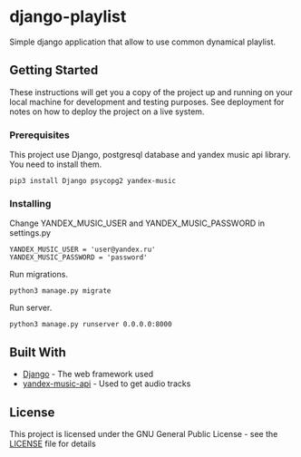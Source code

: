 # django-playlist

Simple django application that allow to use common dynamical playlist.

## Getting Started

These instructions will get you a copy of the project up and running on your local machine for development and testing purposes. See deployment for notes on how to deploy the project on a live system.

### Prerequisites

This project use Django, postgresql database and yandex music api library. You need to install them.

```
pip3 install Django psycopg2 yandex-music
```

### Installing

Change YANDEX_MUSIC_USER and YANDEX_MUSIC_PASSWORD in settings.py

```
YANDEX_MUSIC_USER = 'user@yandex.ru'
YANDEX_MUSIC_PASSWORD = 'password'
```

Run migrations.

```
python3 manage.py migrate
```

Run server.

```
python3 manage.py runserver 0.0.0.0:8000
```

## Built With

* [Django](https://www.djangoproject.com/) - The web framework used
* [yandex-music-api](https://github.com/MarshalX/yandex-music-api/) - Used to get audio tracks

## License

This project is licensed under the GNU General Public License - see the [LICENSE](LICENSE) file for details
